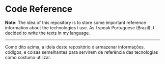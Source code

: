 # Code Reference

<b>Note:</b> The idea of this repository is to store some important reference information about the technologies I use. As I speak Portuguese (Brazil), I decided to write the texts in my language.

***

Como dito acima, a ideia deste repositório é armazenar informações, códigos, e coisas semelhantes para servirem de referência das tecnologias como costumo utilizar.


